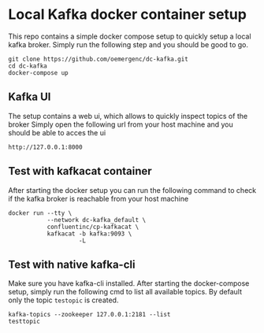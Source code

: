 # Local Kafka docker container setup
This repo contains a simple docker compose setup to quickly setup a local kafka broker.
Simply run the following step and you should be good to go.
```
git clone https://github.com/oemergenc/dc-kafka.git
cd dc-kafka
docker-compose up
```
## Kafka UI
The setup contains a web ui, which allows to quickly inspect topics of the broker
Simply open the following url from your host machine and you should be able to acces the ui
```
http://127.0.0.1:8000
```

## Test with kafkacat container
After starting the docker setup you can run the following command to check if the kafka 
broker is reachable from your host machine
```
docker run --tty \
           --network dc-kafka_default \
           confluentinc/cp-kafkacat \
           kafkacat -b kafka:9093 \
                    -L
```
## Test with native kafka-cli
Make sure you have kafka-cli installed. After starting the docker-compose setup, simply run the following cmd
to list all available topics. By default only the topic `testopic` is created.
```
kafka-topics --zookeeper 127.0.0.1:2181 --list
testtopic
```
